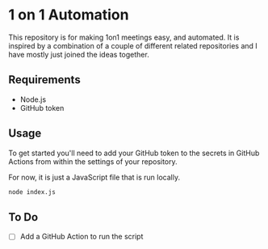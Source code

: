 # 1 on 1 Automation

This repository is for making 1on1 meetings easy, and automated. It is inspired by a combination of a couple of different related repositories and I have mostly just joined the ideas together.

## Requirements

- Node.js
- GitHub token

## Usage

To get started you'll need to add your GitHub token to the secrets in GitHub Actions from within the settings of your repository.

For now, it is just a JavaScript file that is run locally.

```bash
node index.js
```

## To Do

- [ ] Add a GitHub Action to run the script